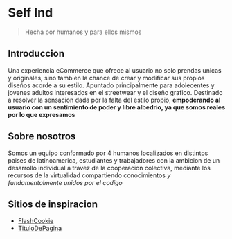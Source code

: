 # **Self Ind**
> Hecha por humanos y para ellos mismos

## Introduccion
Una experiencia eCommerce que ofrece al usuario no solo prendas unicas y originales, sino tambien la chance de crear y modificar sus propios diseños acorde a su estilo.
Apuntado principalmente para adolecentes y jovenes adultos interesados en el streetwear y el diseño grafico.
Destinado a resolver la sensacion dada por la falta del estilo propio, **empoderando al usuario con un sentimiento de poder y libre albedrio, ya que somos reales por lo que expresamos**

## Sobre nosotros
Somos un equipo conformado por 4 humanos localizados en distintos paises de latinoamerica, estudiantes y trabajadores con la ambicion de un desarrollo individual a travez de la cooperacion colectiva, mediante los recursos de la virtualidad compartiendo conocimientos *y fundamentalmente unidos por el codigo*  

## Sitios de inspiracion

* [FlashCookie](flashcookie.com)
* [TituloDePagina](url)